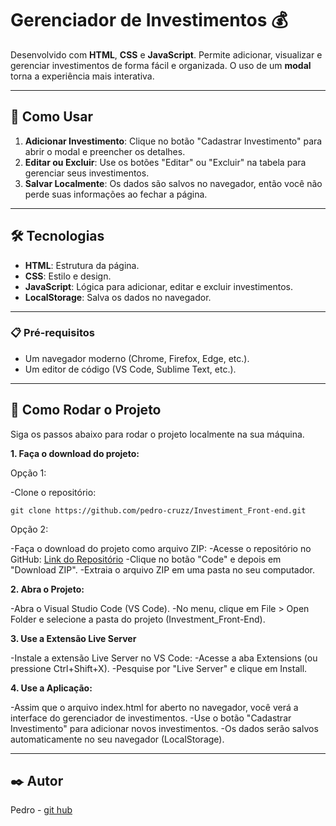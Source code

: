 # Gerenciador de Investimentos 💰

Desenvolvido com **HTML**, **CSS** e **JavaScript**. Permite adicionar, visualizar e gerenciar investimentos de forma fácil e organizada. O uso de um **modal** torna a experiência mais interativa.

---

## 🚀 Como Usar

1. **Adicionar Investimento**: Clique no botão "Cadastrar Investimento" para abrir o modal e preencher os detalhes.
2. **Editar ou Excluir**: Use os botões "Editar" ou "Excluir" na tabela para gerenciar seus investimentos.
3. **Salvar Localmente**: Os dados são salvos no navegador, então você não perde suas informações ao fechar a página.

---

## 🛠️ Tecnologias

- **HTML**: Estrutura da página.
- **CSS**: Estilo e design.
- **JavaScript**: Lógica para adicionar, editar e excluir investimentos.
- **LocalStorage**: Salva os dados no navegador.

---

### 📋 Pré-requisitos

- Um navegador moderno (Chrome, Firefox, Edge, etc.).
- Um editor de código (VS Code, Sublime Text, etc.).

---

## 🚀 Como Rodar o Projeto

Siga os passos abaixo para rodar o projeto localmente na sua máquina.

**1. Faça o download do projeto:**

Opção 1:

-Clone o repositório:

```bath
git clone https://github.com/pedro-cruzz/Investiment_Front-end.git
```
  

Opção 2:

-Faça o download do projeto como arquivo ZIP:
-Acesse o repositório no GitHub: [Link do Repositório](https://github.com/pedro-cruzz/Investiment_Front-end.git)
-Clique no botão "Code" e depois em "Download ZIP".
-Extraia o arquivo ZIP em uma pasta no seu computador.

**2. Abra o Projeto:**

-Abra o Visual Studio Code (VS Code).
-No menu, clique em File > Open Folder e selecione a pasta do projeto (Investment_Front-End).

**3. Use a Extensão Live Server**

-Instale a extensão Live Server no VS Code:
-Acesse a aba Extensions (ou pressione Ctrl+Shift+X).
-Pesquise por "Live Server" e clique em Install.

**4. Use a Aplicação:**

-Assim que o arquivo index.html for aberto no navegador, você verá a interface do gerenciador de investimentos.
-Use o botão "Cadastrar Investimento" para adicionar novos investimentos.
-Os dados serão salvos automaticamente no seu navegador (LocalStorage).

---

## ✒️ Autor
Pedro - [git hub](https://github.com/pedro-cruzz)



